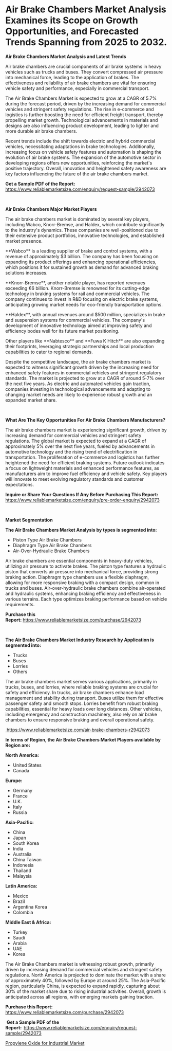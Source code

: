 <p><h1>Air Brake Chambers Market Analysis Examines its Scope on Growth Opportunities, and Forecasted Trends Spanning from 2025 to 2032.</h1></p><p><strong>Air Brake Chambers Market Analysis and Latest Trends</strong></p>
<p><p>Air brake chambers are crucial components of air brake systems in heavy vehicles such as trucks and buses. They convert compressed air pressure into mechanical force, leading to the application of brakes. The effectiveness and reliability of air brake chambers are vital for ensuring vehicle safety and performance, especially in commercial transport.</p><p>The Air Brake Chambers Market is expected to grow at a CAGR of 5.7% during the forecast period, driven by the increasing demand for commercial vehicles and stringent safety regulations. The rise in e-commerce and logistics is further boosting the need for efficient freight transport, thereby propelling market growth. Technological advancements in materials and designs are also influencing product development, leading to lighter and more durable air brake chambers.</p><p>Recent trends include the shift towards electric and hybrid commercial vehicles, necessitating adaptations in brake technologies. Additionally, increasing focus on vehicle safety features and automation is shaping the evolution of air brake systems. The expansion of the automotive sector in developing regions offers new opportunities, reinforcing the market's positive trajectory. Overall, innovation and heightened safety awareness are key factors influencing the future of the air brake chambers market.</p></p>
<p><strong>Get a Sample PDF of the Report:&nbsp;</strong> <a href="https://www.reliablemarketsize.com/enquiry/request-sample/2942073?utm_campaign=2337&utm_medium=2&utm_source=Github&utm_content=ia&utm_term=15032025&utm_id=air-brake-chambers">https://www.reliablemarketsize.com/enquiry/request-sample/2942073</a></p>
<p>&nbsp;</p>
<p><strong>Air Brake Chambers Major Market Players</strong></p>
<p><p>The air brake chambers market is dominated by several key players, including Wabco, Knorr-Bremse, and Haldex, which contribute significantly to the industry's dynamics. These companies are well-positioned due to their extensive product portfolios, innovative technologies, and established market presence. </p><p>**Wabco** is a leading supplier of brake and control systems, with a revenue of approximately $3 billion. The company has been focusing on expanding its product offerings and enhancing operational efficiencies, which positions it for sustained growth as demand for advanced braking solutions increases.</p><p>**Knorr-Bremse**, another notable player, has reported revenues exceeding €6 billion. Knorr-Bremse is renowned for its cutting-edge technology in braking systems for rail and commercial vehicles. The company continues to invest in R&D focusing on electric brake systems, anticipating growing market needs for eco-friendly transportation options.</p><p>**Haldex**, with annual revenues around $500 million, specializes in brake and suspension systems for commercial vehicles. The company's development of innovative technology aimed at improving safety and efficiency bodes well for its future market positioning.</p><p>Other players like **Nabtesco** and **Fuwa K Hitch** are also expanding their footprints, leveraging strategic partnerships and local production capabilities to cater to regional demands.</p><p>Despite the competitive landscape, the air brake chambers market is expected to witness significant growth driven by the increasing need for enhanced safety features in commercial vehicles and stringent regulatory standards. The market is projected to grow at a CAGR of around 5-7% over the next five years. As electric and automated vehicles gain traction, companies investing in technological advancements and adapting to changing market needs are likely to experience robust growth and an expanded market share.</p></p>
<p>&nbsp;</p>
<p><strong>What Are The Key Opportunities For Air Brake Chambers Manufacturers?</strong></p>
<p><p>The air brake chambers market is experiencing significant growth, driven by increasing demand for commercial vehicles and stringent safety regulations. The global market is expected to expand at a CAGR of approximately 5% over the next five years, fueled by advancements in automotive technology and the rising trend of electrification in transportation. The proliferation of e-commerce and logistics has further heightened the need for efficient braking systems. Future outlook indicates a focus on lightweight materials and enhanced performance features, as manufacturers aim to improve fuel efficiency and vehicle safety. Key players will innovate to meet evolving regulatory standards and customer expectations.</p></p>
<p><strong>Inquire or Share Your Questions If Any Before Purchasing This Report:</strong> <a href="https://www.reliablemarketsize.com/enquiry/pre-order-enquiry/2942073?utm_campaign=2337&utm_medium=2&utm_source=Github&utm_content=ia&utm_term=15032025&utm_id=air-brake-chambers">https://www.reliablemarketsize.com/enquiry/pre-order-enquiry/2942073</a></p>
<p>&nbsp;</p>
<p><strong>Market Segmentation</strong></p>
<p><strong>The Air Brake Chambers Market Analysis by types is segmented into:</strong></p>
<p><ul><li>Piston Type Air Brake Chambers</li><li>Diaphragm Type Air Brake Chambers</li><li>Air-Over-Hydraulic Brake Chambers</li></ul></p>
<p><p>Air brake chambers are essential components in heavy-duty vehicles, utilizing air pressure to activate brakes. The piston type features a hydraulic piston that converts air pressure into mechanical force, providing strong braking action. Diaphragm type chambers use a flexible diaphragm, allowing for more responsive braking with a compact design, common in trucks and buses. Air-over-hydraulic brake chambers combine air-operated and hydraulic systems, enhancing braking efficiency and effectiveness in various terrains. Each type optimizes braking performance based on vehicle requirements.</p></p>
<p><strong>Purchase this Report:&nbsp;</strong><a href="https://www.reliablemarketsize.com/purchase/2942073?utm_campaign=2337&utm_medium=2&utm_source=Github&utm_content=ia&utm_term=15032025&utm_id=air-brake-chambers">https://www.reliablemarketsize.com/purchase/2942073</a></p>
<p>&nbsp;</p>
<p><strong>The Air Brake Chambers Market Industry Research by Application is segmented into:</strong></p>
<p><ul><li>Trucks</li><li>Buses</li><li>Lorries</li><li>Others</li></ul></p>
<p><p>The air brake chambers market serves various applications, primarily in trucks, buses, and lorries, where reliable braking systems are crucial for safety and efficiency. In trucks, air brake chambers enhance load management and stability during transport. Buses utilize them for effective passenger safety and smooth stops. Lorries benefit from robust braking capabilities, essential for heavy loads over long distances. Other vehicles, including emergency and construction machinery, also rely on air brake chambers to ensure responsive braking and overall operational safety.</p></p>
<p><a href="https://www.reliablemarketsize.com/air-brake-chambers-r2942073?utm_campaign=2337&utm_medium=2&utm_source=Github&utm_content=ia&utm_term=15032025&utm_id=air-brake-chambers">&nbsp;https://www.reliablemarketsize.com/air-brake-chambers-r2942073</a></p>
<p><strong>In terms of Region, the Air Brake Chambers Market Players available by Region are:</strong></p>
<p>
    <p> <strong> North America: </strong>
        <ul>
            <li>United States</li>
            <li>Canada</li>
        </ul>
        </p> 
    <p> <strong> Europe: </strong>
        <ul>
            <li>Germany</li>
            <li>France</li>
            <li>U.K.</li>
            <li>Italy</li>
            <li>Russia</li>
        </ul>
        </p> 
    <p> <strong> Asia-Pacific: </strong>
        <ul>
            <li>China</li>
            <li>Japan</li>
            <li>South Korea</li>
            <li>India</li>
            <li>Australia</li>
            <li>China Taiwan</li>
            <li>Indonesia</li>
            <li>Thailand</li>
            <li>Malaysia</li>
        </ul>
        </p> 
    <p> <strong> Latin America: </strong>
        <ul>
            <li>Mexico</li>
            <li>Brazil</li>
            <li>Argentina Korea</li>
            <li>Colombia</li>
        </ul>
        </p> 
    <p> <strong> Middle East & Africa: </strong>
        <ul>
            <li>Turkey</li>
            <li>Saudi</li>
            <li>Arabia</li>
            <li>UAE</li>
            <li>Korea</li>
        </ul>
    </p>
    </p>
<p><p>The Air Brake Chambers market is witnessing robust growth, primarily driven by increasing demand for commercial vehicles and stringent safety regulations. North America is projected to dominate the market with a share of approximately 40%, followed by Europe at around 25%. The Asia-Pacific region, particularly China, is expected to expand rapidly, capturing about 30% of the market share due to rising industrial activities. Overall, growth is anticipated across all regions, with emerging markets gaining traction.</p></p>
<p><strong>Purchase this Report: </strong><a href="https://www.reliablemarketsize.com/purchase/2942073?utm_campaign=2337&utm_medium=2&utm_source=Github&utm_content=ia&utm_term=15032025&utm_id=air-brake-chambers">https://www.reliablemarketsize.com/purchase/2942073</a></p>
<p>&nbsp;<strong>Get a Sample PDF of the Report:&nbsp;&nbsp;</strong><a href="https://www.reliablemarketsize.com/enquiry/request-sample/2942073?utm_campaign=2337&utm_medium=2&utm_source=Github&utm_content=ia&utm_term=15032025&utm_id=air-brake-chambers">https://www.reliablemarketsize.com/enquiry/request-sample/2942073</a></p>
<p><strong></strong></p>
<p><p><a href="https://github.com/lehumiston1971679/Market-Research-Report-List-1/blob/main/propylene-oxide-for-industrial-market.md?utm_campaign=2337&utm_medium=2&utm_source=Github&utm_content=ia&utm_term=15032025&utm_id=air-brake-chambers">Propylene Oxide for Industrial Market</a></p></p>